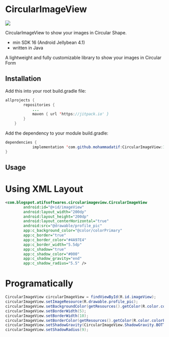 # CircularImageView
[![](https://jitpack.io/v/mohammadatif/CircularImageView.svg)](https://jitpack.io/#mohammadatif/CircularImageView)


CircularImageView to show your images in Circular Shape.
* min SDK 16 (Android Jellybean 4.1)
* written in Java

A lightweight and fully customizable library to show your images in Circular Form

## Installation

Add this into your root build.gradle file:

```java
allprojects {
		repositories {
			...
			maven { url 'https://jitpack.io' }
		}
	}
```
Add the dependency to your module build.gradle:
```java
dependencies {
	        implementation 'com.github.mohammadatif:CircularImageView:1.0.0'
}
```
## Usage
# Using XML Layout
```xml
<com.blogspot.atifsoftwares.circularimageview.CircularImageView
        android:id="@+id/imageView"
        android:layout_width="200dp"
        android:layout_height="200dp"
        android:layout_centerHorizontal="true"
        android:src="@drawable/profile_pic"
        app:c_background_color="@color/colorPrimary"
        app:c_border="true"
        app:c_border_color="#4A97E4"
        app:c_border_width="5.5dp"
        app:c_shadow="true"
        app:c_shadow_color="#000"
        app:c_shadow_gravity="end"
        app:c_shadow_radius="5.5" />
```
# Programatically
```java
CircularImageView circularImageView = findViewById(R.id.imageView);
circularImageView.setImageResource(R.drawable.profile_pic);
circularImageView.setBackgroundColor(getResources().getColor(R.color.colorPrimary));
circularImageView.setBorderWidth(5);
circularImageView.setBorderWidth(10);
circularImageView.setBorderColor(getResources().getColor(R.color.colorPrimaryDark));
circularImageView.setShadowGravity(CircularImageView.ShadowGravity.BOTTOM);
circularImageView.setShadowRadius(9);
```
